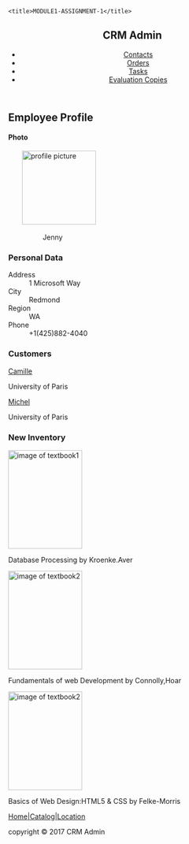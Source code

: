 <!DOCTYPE html>
<head>
    
    <title>MODULE1-ASSIGNMENT-1</title>
</head>
<body>
    <header>
    <h2>CRM Admin</h2>
    <nav role="navigation">
      <ul>
        <li><a href="#">Contacts</a></li>
        <li><a href="#">Orders</a></li>
        <li><a href="#">Tasks</a></li>
        <li><a href="#">Evaluation Copies</a></li>
      </ul>
    </nav>
    </header>
    <section id="id1">
        <h2>Employee Profile</h2>
        <h4>Photo</h4>
        &emsp;&emsp;<img src="https://www.wallisphoto.com/IMAGES/2019/Women-Headshots/woman-headshot-outdoors.jpg" alt="profile picture" width="150" height="150">
        <p>&emsp;&emsp;&emsp;&emsp;&emsp;Jenny </p>
        <h3>Personal Data</h3>
        <p>Address<br>&emsp;&emsp;&emsp;1 Microsoft Way
        <br> 
        City<br>&emsp;&emsp;&emsp;Redmond
        <br>
        Region<br>&emsp;&emsp;&emsp;WA
        <br>
        Phone<br>&emsp;&emsp;&emsp;+1(425)882-4040
        </p>
    </section>

   <section id="id2">
        <h3>Customers</h3>
        <a href="#">Camille</a><p>University of Paris</p>
        <a href="#">Michel</a>
        <p>University of Paris</p>
    </section>

   <aside>
        <h3>New Inventory</h3>
        <img src="https://www.pearsonhighered.com/assets/bigcovers/0/1/3/2/0132145375.jpg" alt="image of textbook1" width="150" height="200">
        <p>Database Processing by Kroenke.Aver</p>
        <img src="https://images-na.ssl-images-amazon.com/images/I/51TeimEDfKL._SX258_BO1,204,203,200_.jpg" alt="image of textbook2" width="150" height="200">
        <p>Fundamentals of web Development by Connolly,Hoar</p>
        <img src="https://images-na.ssl-images-amazon.com/images/I/81Mc3Q06NqL.jpg" alt="image of textbook2" width="150" height="200">
        <p>Basics of Web Design:HTML5 & CSS by Felke-Morris  </p>
    </aside>


<footer>
    <a href="#">Home|Catalog|Location</a>
    <p>copyright &copy; 2017 CRM Admin</p>
</footer>
</body>   
</html>
